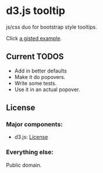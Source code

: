 # d3.js tooltip
js/css duo for bootstrap style tooltips.

Click [a gisted example](d3-tooltip.herokuapp.com). 

## Current TODOS
* Add in better defaults
* Make it do popovers. 
* Write some tests. 
* Use it in an actual popover. 

## License

### Major components:
* d3.js: [License](https://github.com/mbostock/d3/blob/master/LICENSE)

### Everything else:

Public domain. 
